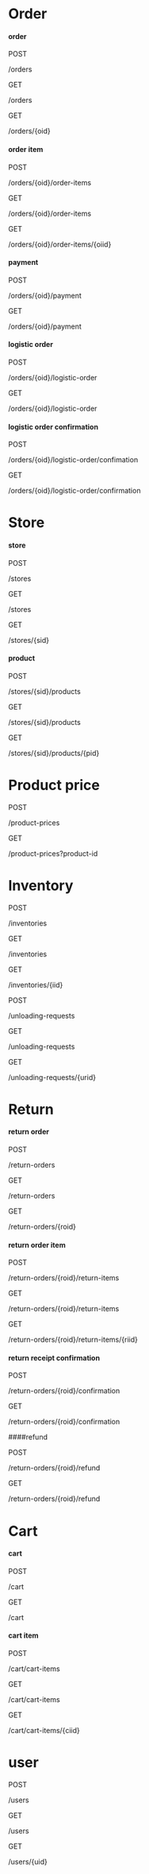# Order

#### order

POST 

/orders

GET   

/orders

GET  

/orders/{oid}

#### order item

POST

/orders/{oid}/order-items

GET

/orders/{oid}/order-items

GET

/orders/{oid}/order-items/{oiid}

#### payment

POST

/orders/{oid}/payment

GET

/orders/{oid}/payment

#### logistic order

POST

/orders/{oid}/logistic-order

GET

/orders/{oid}/logistic-order

#### logistic order confirmation

POST

/orders/{oid}/logistic-order/confimation

GET

/orders/{oid}/logistic-order/confirmation

# Store

#### store

POST

/stores

GET

/stores

GET

/stores/{sid}

####  product

POST

/stores/{sid}/products

GET

/stores/{sid}/products

GET

/stores/{sid}/products/{pid}

# Product price

POST

/product-prices

GET

/product-prices?product-id

# Inventory

POST

/inventories

GET

/inventories

GET

/inventories/{iid}

POST

/unloading-requests

GET

/unloading-requests

GET

/unloading-requests/{urid}



# Return 

#### return order

POST

/return-orders

GET

/return-orders

GET

/return-orders/{roid}

#### return order item

POST

/return-orders/{roid}/return-items

GET

/return-orders/{roid}/return-items

GET

/return-orders/{roid}/return-items/{riid}

#### return receipt confirmation

POST

/return-orders/{roid}/confirmation

GET

/return-orders/{roid}/confirmation

####refund

POST

/return-orders/{roid}/refund

GET

/return-orders/{roid}/refund



# Cart

#### cart

POST

/cart

GET

/cart

#### cart item

POST

/cart/cart-items

GET

/cart/cart-items

GET

/cart/cart-items/{ciid}

# user

POST

/users

GET

/users

GET

/users/{uid}

